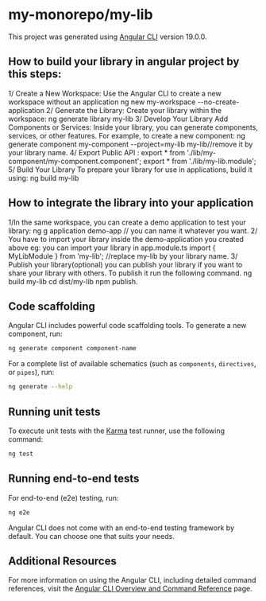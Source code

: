 # my-monorepo/my-lib

This project was generated using [Angular CLI](https://github.com/angular/angular-cli) version 19.0.0.
 
 ## How to build your library in angular project by this steps:
 1/ Create a New Workspace: Use the Angular CLI to create a new workspace without an application
 ng new my-workspace --no-create-application
 2/ Generate the Library: Create your library within the workspace:
 ng generate library my-lib
 3/ Develop Your Library
Add Components or Services: Inside your library, you can generate components, services, or other features. For example, to create a new component:
ng generate component my-component --project=my-lib  my-lib//remove it by your library name.
4/ Export Public API :
export * from './lib/my-component/my-component.component';
export * from './lib/my-lib.module';
5/ Build Your Library
To prepare your library for use in applications, build it using:
ng build my-lib

## How to integrate the library into your application
1/In the same workspace, you can create a demo application to test your library:
ng g application demo-app // you can name it whatever you want.
2/ You have to import your library inside the demo-application you created above 
eg: you can import your library in app.module.ts 
import { MyLibModule } from 'my-lib'; //replace my-lib by your library name. 
3/ Publish your library(optional)
you can publish your library if you want to share your library with others. To publish it run the following command.
ng build my-lib
cd dist/my-lib
npm publish.


## Code scaffolding

Angular CLI includes powerful code scaffolding tools. To generate a new component, run:

```bash
ng generate component component-name
```

For a complete list of available schematics (such as `components`, `directives`, or `pipes`), run:

```bash
ng generate --help
```



## Running unit tests

To execute unit tests with the [Karma](https://karma-runner.github.io) test runner, use the following command:

```bash
ng test
```

## Running end-to-end tests

For end-to-end (e2e) testing, run:

```bash
ng e2e
```

Angular CLI does not come with an end-to-end testing framework by default. You can choose one that suits your needs.

## Additional Resources

For more information on using the Angular CLI, including detailed command references, visit the [Angular CLI Overview and Command Reference](https://angular.dev/tools/cli) page.
